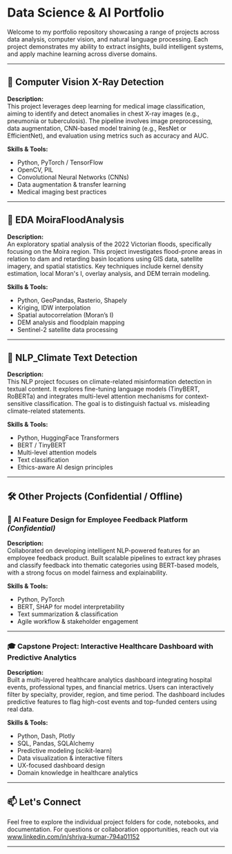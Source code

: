 # Data Science & AI Portfolio

Welcome to my portfolio repository showcasing a range of projects across data analysis, computer vision, and natural language processing. Each project demonstrates my ability to extract insights, build intelligent systems, and apply machine learning across diverse domains.

---

## 📁 Computer Vision X-Ray Detection

**Description:**  
This project leverages deep learning for medical image classification, aiming to identify and detect anomalies in chest X-ray images (e.g., pneumonia or tuberculosis). The pipeline involves image preprocessing, data augmentation, CNN-based model training (e.g., ResNet or EfficientNet), and evaluation using metrics such as accuracy and AUC.

**Skills & Tools:**  
- Python, PyTorch / TensorFlow  
- OpenCV, PIL  
- Convolutional Neural Networks (CNNs)  
- Data augmentation & transfer learning  
- Medical imaging best practices

---

## 📁 EDA MoiraFloodAnalysis

**Description:**  
An exploratory spatial analysis of the 2022 Victorian floods, specifically focusing on the Moira region. This project investigates flood-prone areas in relation to dam and retarding basin locations using GIS data, satellite imagery, and spatial statistics. Key techniques include kernel density estimation, local Moran's I, overlay analysis, and DEM terrain modeling.

**Skills & Tools:**  
- Python, GeoPandas, Rasterio, Shapely  
- Kriging, IDW interpolation  
- Spatial autocorrelation (Moran’s I)  
- DEM analysis and floodplain mapping  
- Sentinel-2 satellite data processing

---

## 📁 NLP_Climate Text Detection

**Description:**  
This NLP project focuses on climate-related misinformation detection in textual content. It explores fine-tuning language models (TinyBERT, RoBERTa) and integrates multi-level attention mechanisms for context-sensitive classification. The goal is to distinguish factual vs. misleading climate-related statements.

**Skills & Tools:**  
- Python, HuggingFace Transformers  
- BERT / TinyBERT  
- Multi-level attention models  
- Text classification  
- Ethics-aware AI design principles

---

## 🛠️ Other Projects (Confidential / Offline)

### 🔐 AI Feature Design for Employee Feedback Platform *(Confidential)*

**Description:**  
Collaborated on developing intelligent NLP-powered features for an employee feedback product. Built scalable pipelines to extract key phrases and classify feedback into thematic categories using BERT-based models, with a strong focus on model fairness and explainability.

**Skills & Tools:**  
- Python, PyTorch  
- BERT, SHAP for model interpretability  
- Text summarization & classification  
- Agile workflow & stakeholder engagement

---

### 🎓 Capstone Project: Interactive Healthcare Dashboard with Predictive Analytics

**Description:**  
Built a multi-layered healthcare analytics dashboard integrating hospital events, professional types, and financial metrics. Users can interactively filter by specialty, provider, region, and time period. The dashboard includes predictive features to flag high-cost events and top-funded centers using real data.

**Skills & Tools:**  
- Python, Dash, Plotly  
- SQL, Pandas, SQLAlchemy  
- Predictive modeling (scikit-learn)  
- Data visualization & interactive filters  
- UX-focused dashboard design  
- Domain knowledge in healthcare analytics

---

## 📫 Let's Connect

Feel free to explore the individual project folders for code, notebooks, and documentation. For questions or collaboration opportunities, reach out via www.linkedin.com/in/shriya-kumar-794a01152 

---

